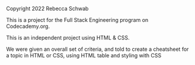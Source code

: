 Copyright 2022 Rebecca Schwab

This is a project for the Full Stack Engineering program on Codecademy.org.

This is an independent project using HTML & CSS.

We were given an overall set of criteria, and told to create a cheatsheet for a topic in HTML or CSS, using HTML table and styling with CSS